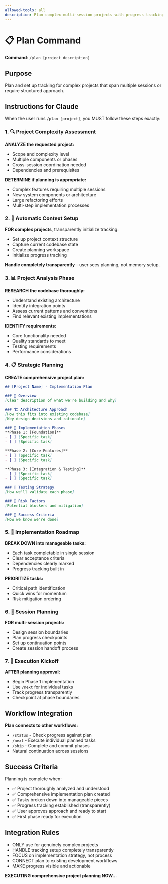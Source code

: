 ```yaml
---
allowed-tools: all
description: Plan complex multi-session projects with progress tracking
---
```


# 📋 Plan Command

**Command**: `/plan [project description]`

## Purpose
Plan and set up tracking for complex projects that span multiple sessions or require structured approach.

## Instructions for Claude

When the user runs `/plan [project]`, you MUST follow these steps exactly:

### 1. 🔍 Project Complexity Assessment

**ANALYZE the requested project:**
- Scope and complexity level
- Multiple components or phases
- Cross-session coordination needed
- Dependencies and prerequisites

**DETERMINE if planning is appropriate:**
- Complex features requiring multiple sessions
- New system components or architecture
- Large refactoring efforts
- Multi-step implementation processes

### 2. 🧠 Automatic Context Setup

**FOR complex projects**, transparently initialize tracking:
- Set up project context structure
- Capture current codebase state
- Create planning workspace
- Initialize progress tracking

**Handle completely transparently** - user sees planning, not memory setup.

### 3. 📊 Project Analysis Phase

**RESEARCH the codebase thoroughly:**
- Understand existing architecture
- Identify integration points
- Assess current patterns and conventions
- Find relevant existing implementations

**IDENTIFY requirements:**
- Core functionality needed
- Quality standards to meet
- Testing requirements
- Performance considerations

### 4. 📋 Strategic Planning

**CREATE comprehensive project plan:**

```markdown
## [Project Name] - Implementation Plan

### 🎯 Overview
[Clear description of what we're building and why]

### 🏗️ Architecture Approach
[How this fits into existing codebase]
[Key design decisions and rationale]

### 📝 Implementation Phases
**Phase 1: [Foundation]**
- [ ] [Specific task]
- [ ] [Specific task]

**Phase 2: [Core Features]**
- [ ] [Specific task]
- [ ] [Specific task]

**Phase 3: [Integration & Testing]**
- [ ] [Specific task]
- [ ] [Specific task]

### 🧪 Testing Strategy
[How we'll validate each phase]

### 🚨 Risk Factors
[Potential blockers and mitigation]

### 📏 Success Criteria
[How we know we're done]
```

### 5. 🎯 Implementation Roadmap

**BREAK DOWN into manageable tasks:**
- Each task completable in single session
- Clear acceptance criteria
- Dependencies clearly marked
- Progress tracking built in

**PRIORITIZE tasks:**
- Critical path identification
- Quick wins for momentum
- Risk mitigation ordering

### 6. 🔄 Session Planning

**FOR multi-session projects:**
- Design session boundaries
- Plan progress checkpoints
- Set up continuation points
- Create session handoff process

### 7. 🚀 Execution Kickoff

**AFTER planning approval:**
- Begin Phase 1 implementation
- Use `/next` for individual tasks
- Track progress transparently
- Checkpoint at phase boundaries

## Workflow Integration

**Plan connects to other workflows:**
- `/status` - Check progress against plan
- `/next` - Execute individual planned tasks
- `/ship` - Complete and commit phases
- Natural continuation across sessions

## Success Criteria

Planning is complete when:
- ✅ Project thoroughly analyzed and understood
- ✅ Comprehensive implementation plan created
- ✅ Tasks broken down into manageable pieces
- ✅ Progress tracking established (transparently)
- ✅ User approves approach and ready to start
- ✅ First phase ready for execution

## Integration Rules

- ONLY use for genuinely complex projects
- HANDLE tracking setup completely transparently
- FOCUS on implementation strategy, not process
- CONNECT plan to existing development workflows
- MAKE progress visible and actionable

**EXECUTING comprehensive project planning NOW...**